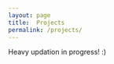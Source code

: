 ```yaml
---
layout: page
title:  Projects
permalink: /projects/
---
```


Heavy updation in progress! :)


<script
	type="module"
	src="https://gradio.s3-us-west-2.amazonaws.com/3.44.1/gradio.js"
></script>


<gradio-app src="https://nikhilwani-nikhilwani-machine-translation-en-fr-6b3a170.hf.space"></gradio-app>
